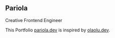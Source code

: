 ## Pariola

Creative Frontend Engineer

This Portfolio [pariola.dev](https://swapneellayek.netlify.app) is inspired by [olaolu.dev](https://olaolu.dev).
